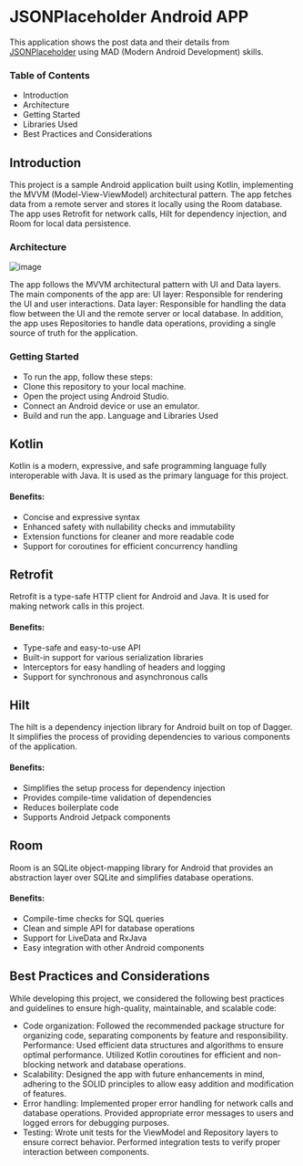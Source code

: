  # JSONPlaceholder Android APP
This application shows the post data and their details from [JSONPlaceholder](https://jsonplaceholder.typicode.com) using MAD (Modern Android Development) skills.
### Table of Contents
 - Introduction
 - Architecture
 - Getting Started
 - Libraries Used
 - Best Practices and Considerations
## Introduction
This project is a sample Android application built using Kotlin, implementing the MVVM (Model-View-ViewModel) architectural pattern. The app fetches data from a remote server and stores it locally using the Room database. The app uses Retrofit for network calls, Hilt for dependency injection, and Room for local data persistence.
### Architecture
![image](https://user-images.githubusercontent.com/11259931/230985378-b18c3140-ee91-4778-a152-a3e45336d7d2.png)


The app follows the MVVM architectural pattern with UI and Data layers. The main components of the app are:
UI layer: Responsible for rendering the UI and user interactions.
Data layer: Responsible for handling the data flow between the UI and the remote server or local database.
In addition, the app uses Repositories to handle data operations, providing a single source of truth for the application.


### Getting Started
- To run the app, follow these steps:
- Clone this repository to your local machine.
- Open the project using Android Studio.
- Connect an Android device or use an emulator.
- Build and run the app.
Language and Libraries Used

## Kotlin
Kotlin is a modern, expressive, and safe programming language fully interoperable with Java. It is used as the primary language for this project.
#### Benefits:
- Concise and expressive syntax
- Enhanced safety with nullability checks and immutability
- Extension functions for cleaner and more readable code
- Support for coroutines for efficient concurrency handling
## Retrofit
Retrofit is a type-safe HTTP client for Android and Java. It is used for making network calls in this project.
#### Benefits:
- Type-safe and easy-to-use API
- Built-in support for various serialization libraries
- Interceptors for easy handling of headers and logging
- Support for synchronous and asynchronous calls
## Hilt
The hilt is a dependency injection library for Android built on top of Dagger. It simplifies the process of providing dependencies to various components of the application.
#### Benefits:
- Simplifies the setup process for dependency injection
- Provides compile-time validation of dependencies
- Reduces boilerplate code
- Supports Android Jetpack components

## Room
Room is an SQLite object-mapping library for Android that provides an abstraction layer over SQLite and simplifies database operations.

#### Benefits:
- Compile-time checks for SQL queries
- Clean and simple API for database operations
- Support for LiveData and RxJava
- Easy integration with other Android components

## Best Practices and Considerations
While developing this project, we considered the following best practices and guidelines to ensure high-quality, maintainable, and scalable code:

- Code organization: Followed the recommended package structure for organizing code, separating components by feature and responsibility.
Performance: Used efficient data structures and algorithms to ensure optimal performance. Utilized Kotlin coroutines for efficient and non-blocking network and database operations.
- Scalability: Designed the app with future enhancements in mind, adhering to the SOLID principles to allow easy addition and modification of features.
- Error handling: Implemented proper error handling for network calls and database operations. Provided appropriate error messages to users and logged errors for debugging purposes.
- Testing: Wrote unit tests for the ViewModel and Repository layers to ensure correct behavior. Performed integration tests to verify proper interaction between components.
